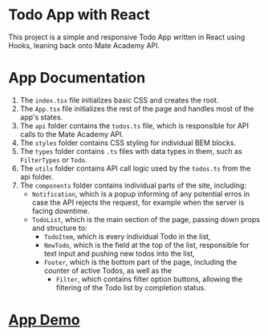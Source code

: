 # Todo App with React

This project is a simple and responsive Todo App written in React using Hooks, leaning back onto Mate Academy API.

# App Documentation

1. The `index.tsx` file initializes basic CSS and creates the root.
1. The `App.tsx` file initializes the rest of the page and handles most of the app's states.
1. The `api` folder contains the `todos.ts` file, which is responsible for API calls to the Mate Academy API.
1. The `styles` folder contains CSS styling for individual BEM blocks.
1. The `types` folder contains `.ts` files with data types in them, such as `FilterTypes` or `Todo`.
1. The `utils` folder contains API call logic used by the `todos.ts` from the api folder.
1. The `components` folder contains individual parts of the site, including:
    - `Notification`, which is a popup informing of any potential erros in case the API rejects the request, for example when the server is facing downtime.
    - `TodoList`, which is the main section of the page, passing down props and structure to:
        - `TodoItem`, which is every individual Todo in the list,
        - `NewTodo`, which is the field at the top of the list, responsible for text input and pushing new todos into the list,
        - `Footer`, which is the bottom part of the page, including the counter of active Todos, as well as the
            - `Filter`, which contains filter option buttons, allowing the filtering of the Todo list by completion status.

# [App Demo](https://kacper-lyczba.github.io/react-todo-app)
